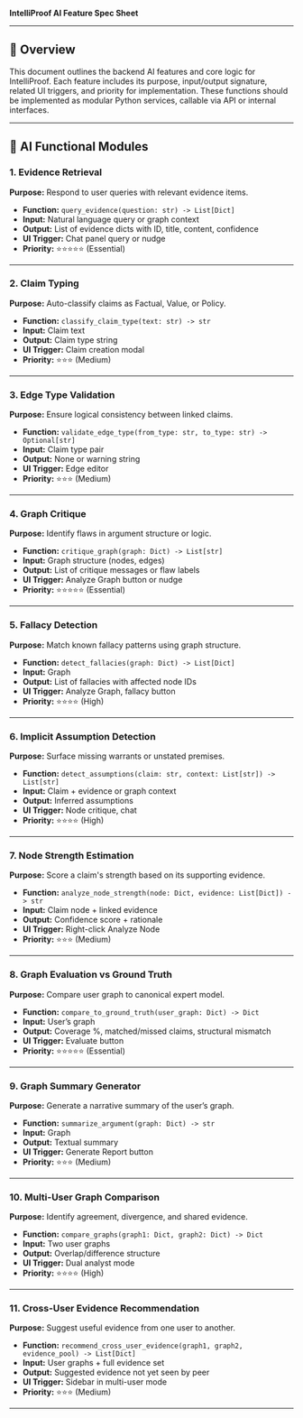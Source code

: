 **IntelliProof AI Feature Spec Sheet**

---

## 🧬 Overview

This document outlines the backend AI features and core logic for IntelliProof. Each feature includes its purpose, input/output signature, related UI triggers, and priority for implementation. These functions should be implemented as modular Python services, callable via API or internal interfaces.

---

## 🧐 AI Functional Modules

### 1. **Evidence Retrieval**

**Purpose:** Respond to user queries with relevant evidence items.

* **Function:** `query_evidence(question: str) -> List[Dict]`
* **Input:** Natural language query or graph context
* **Output:** List of evidence dicts with ID, title, content, confidence
* **UI Trigger:** Chat panel query or nudge
* **Priority:** ⭐⭐⭐⭐⭐ (Essential)

---

### 2. **Claim Typing**

**Purpose:** Auto-classify claims as Factual, Value, or Policy.

* **Function:** `classify_claim_type(text: str) -> str`
* **Input:** Claim text
* **Output:** Claim type string
* **UI Trigger:** Claim creation modal
* **Priority:** ⭐⭐⭐ (Medium)

---

### 3. **Edge Type Validation**

**Purpose:** Ensure logical consistency between linked claims.

* **Function:** `validate_edge_type(from_type: str, to_type: str) -> Optional[str]`
* **Input:** Claim type pair
* **Output:** None or warning string
* **UI Trigger:** Edge editor
* **Priority:** ⭐⭐⭐ (Medium)

---

### 4. **Graph Critique**

**Purpose:** Identify flaws in argument structure or logic.

* **Function:** `critique_graph(graph: Dict) -> List[str]`
* **Input:** Graph structure (nodes, edges)
* **Output:** List of critique messages or flaw labels
* **UI Trigger:** Analyze Graph button or nudge
* **Priority:** ⭐⭐⭐⭐⭐ (Essential)

---

### 5. **Fallacy Detection**

**Purpose:** Match known fallacy patterns using graph structure.

* **Function:** `detect_fallacies(graph: Dict) -> List[Dict]`
* **Input:** Graph
* **Output:** List of fallacies with affected node IDs
* **UI Trigger:** Analyze Graph, fallacy button
* **Priority:** ⭐⭐⭐⭐ (High)

---

### 6. **Implicit Assumption Detection**

**Purpose:** Surface missing warrants or unstated premises.

* **Function:** `detect_assumptions(claim: str, context: List[str]) -> List[str]`
* **Input:** Claim + evidence or graph context
* **Output:** Inferred assumptions
* **UI Trigger:** Node critique, chat
* **Priority:** ⭐⭐⭐⭐ (High)

---

### 7. **Node Strength Estimation**

**Purpose:** Score a claim's strength based on its supporting evidence.

* **Function:** `analyze_node_strength(node: Dict, evidence: List[Dict]) -> str`
* **Input:** Claim node + linked evidence
* **Output:** Confidence score + rationale
* **UI Trigger:** Right-click Analyze Node
* **Priority:** ⭐⭐⭐ (Medium)

---

### 8. **Graph Evaluation vs Ground Truth**

**Purpose:** Compare user graph to canonical expert model.

* **Function:** `compare_to_ground_truth(user_graph: Dict) -> Dict`
* **Input:** User’s graph
* **Output:** Coverage %, matched/missed claims, structural mismatch
* **UI Trigger:** Evaluate button
* **Priority:** ⭐⭐⭐⭐⭐ (Essential)

---

### 9. **Graph Summary Generator**

**Purpose:** Generate a narrative summary of the user’s graph.

* **Function:** `summarize_argument(graph: Dict) -> str`
* **Input:** Graph
* **Output:** Textual summary
* **UI Trigger:** Generate Report button
* **Priority:** ⭐⭐⭐ (Medium)

---

### 10. **Multi-User Graph Comparison**

**Purpose:** Identify agreement, divergence, and shared evidence.

* **Function:** `compare_graphs(graph1: Dict, graph2: Dict) -> Dict`
* **Input:** Two user graphs
* **Output:** Overlap/difference structure
* **UI Trigger:** Dual analyst mode
* **Priority:** ⭐⭐⭐⭐ (High)

---

### 11. **Cross-User Evidence Recommendation**

**Purpose:** Suggest useful evidence from one user to another.

* **Function:** `recommend_cross_user_evidence(graph1, graph2, evidence_pool) -> List[Dict]`
* **Input:** User graphs + full evidence set
* **Output:** Suggested evidence not yet seen by peer
* **UI Trigger:** Sidebar in multi-user mode
* **Priority:** ⭐⭐⭐ (Medium)

---


